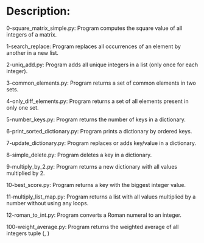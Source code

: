# Description:

0-square_matrix_simple.py: Program computes the square value of all integers of a matrix.

1-search_replace: Program replaces all occurrences of an element by another in a new list.

2-uniq_add.py: Program adds all unique integers in a list (only once for each integer).

3-common_elements.py: Program returns a set of common elements in two sets.

4-only_diff_elements.py: Program returns a set of all elements present in only one set.

5-number_keys.py: Program returns the number of keys in a dictionary.

6-print_sorted_dictionary.py: Program prints a dictionary by ordered keys.

7-update_dictionary.py: Program replaces or adds key/value in a dictionary.

8-simple_delete.py: Program deletes a key in a dictionary.

9-multiply_by_2.py: Program returns a new dictionary with all values multiplied by 2.

10-best_score.py: Program returns a key with the biggest integer value.

11-multiply_list_map.py: Program returns a list with all values multiplied by a number without using any loops.

12-roman_to_int.py: Program converts a Roman numeral to an integer.

100-weight_average.py: Program returns the weighted average of all integers tuple (<score>, <weight>)

